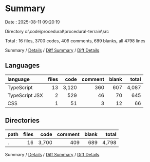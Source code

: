 # Summary

Date : 2025-08-11 09:20:19

Directory c:\\code\\procedural\\procedural-terrain\\src

Total : 16 files,  3700 codes, 409 comments, 689 blanks, all 4798 lines

Summary / [Details](details.md) / [Diff Summary](diff.md) / [Diff Details](diff-details.md)

## Languages
| language | files | code | comment | blank | total |
| :--- | ---: | ---: | ---: | ---: | ---: |
| TypeScript | 13 | 3,120 | 360 | 607 | 4,087 |
| TypeScript JSX | 2 | 529 | 46 | 70 | 645 |
| CSS | 1 | 51 | 3 | 12 | 66 |

## Directories
| path | files | code | comment | blank | total |
| :--- | ---: | ---: | ---: | ---: | ---: |
| . | 16 | 3,700 | 409 | 689 | 4,798 |

Summary / [Details](details.md) / [Diff Summary](diff.md) / [Diff Details](diff-details.md)